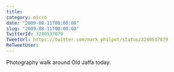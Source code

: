 ```yaml
---
title: 
category: micro
date: "2009-08-11T00:00:00"
slug: "2009-08-11T00:00:00"
TwitterId: 3240537079
TweetUrl: https://twitter.com/mark_philpot/status/3240537079
ReTweetUser: 
---
```


Photography walk around Old Jaffa today.